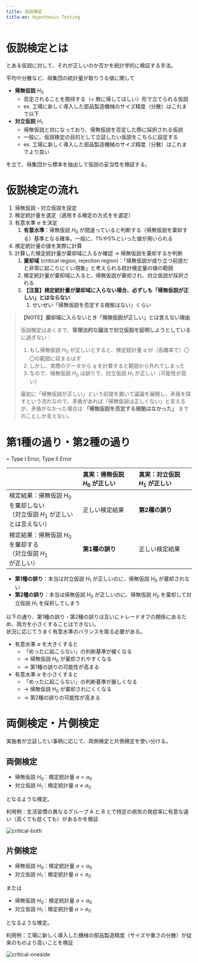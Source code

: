 ```yaml
---
title: 仮説検定
title-en: Hypothesis Testing
---
```


# 仮説検定とは

とある仮説に対して、それが正しいのか否かを統計学的に検証する手法。

平均や分散など、母集団の統計量が取りうる値に関して

- **帰無仮説** $H_0$
	- 否定されることを期待する（= 無に帰してほしい）形で立てられる仮説
	- ex. 工場に新しく導入した部品製造機械のサイズ精度（分散）はこれまで以下
- **対立仮説** $H_1$
	- 帰無仮説と対になっており、帰無仮説を否定した際に採択される仮説
	- 一般に、仮説検定の目的として立証したい仮説をこちらに設定する
	- ex. 工場に新しく導入した部品製造機械のサイズ精度（分散）はこれまでより良い

を立て、母集団から標本を抽出して仮説の妥当性を検証する。


# 仮説検定の流れ

1. 帰無仮説・対立仮説を設定
2. 検定統計量を選定（適用する検定の方式をを選定）
3. 有意水準 $\alpha$ を決定
	1. **有意水準**：帰無仮説 $H_0$ が間違っていると判断する（帰無仮説を棄却する）基準となる確率。一般に、1%や5%といった値が用いられる
4. 検定統計量の値を実際に計算
5. 計算した検定統計量が棄却域に入るか確認 → 帰無仮説を棄却するか判断
	1. **棄却域** (critical region, rejection region)：「帰無仮説が成り立つ前提だと非常に起こりにくい現象」と考えられる統計検定量の値の範囲
	2. 検定統計量が棄却域に入ると、帰無仮説が棄却され、対立仮説が採択される
	3. **【注意】検定統計量が棄却域に入らない場合、必ずしも「帰無仮説が正しい」とはならない**
		1. せいぜい「帰無仮説を否定する根拠はない」くらい


> **【NOTE】棄却域に入らないとき「帰無仮説が正しい」とは言えない理由**
> 
> 仮説検定はあくまで、**背理法的な論法で対立仮説を証明しようとしている** に過ぎない：
> 1. もし帰無仮説 $H_0$ が正しいとすると、検定統計量 $q$ が（高確率で）〇〇の範囲に収まるはず
> 2. しかし、実際のデータから $q$ を計算すると範囲から外れてしまった
> 3. なので、帰無仮説 $H_0$ は誤りで、対立仮説 $H_1$ が正しい（可能性が高い）
> 
> 最初に「帰無仮説が正しい」という前提を置いて議論を展開し、矛盾を探すという流れなので、矛盾があれば「帰無仮説は正しくない」と言えるが、矛盾がなかった場合は **「帰無仮説を否定する根拠はなかった」** までのことしか言えない。


# 第1種の過り・第2種の過り

= Type I Error, Type II Error

|  | 真実：帰無仮説 $H_0$ が正しい | 真実：対立仮説 $H_1$ が正しい |
| :-- | :-- | :-- |
| 検定結果：帰無仮説 $H_0$ を棄却しない<br>（対立仮説 $H_1$ が正しいとは言えない） | 正しい検定結果 | **第2種の誤り** |
| 検定結果：帰無仮説 $H_0$ を棄却する<br>（対立仮説 $H_1$ が正しい） | **第1種の誤り** | 正しい検定結果 |

- **第1種の誤り**：本当は対立仮説 $H_1$ が正しいのに、帰無仮説 $H_0$ が棄却されない
- **第2種の誤り**：本当は帰無仮説 $H_0$ が正しいのに、帰無仮説 $H_0$ を棄却して対立仮説 $H_1$ を採択してしまう

以下の通り、第1種の誤り・第2種の誤りは互いにトレードオフの関係にあるため、両方を小さくすることはできない。  
状況に応じてうまく有意水準のバランスを取る必要がある。

- 有意水準 $\alpha$ を大きくすると
	- 「めったに起こらない」の判断基準が緩くなる
	- → 帰無仮説 $H_0$ が棄却されやすくなる
	- → 第1種の誤りの可能性が高まる
- 有意水準 $\alpha$ を小さくすると
	- 「めったに起こらない」の判断基準が厳しくなる
	- → 帰無仮説 $H_0$ が棄却されにくくなる
	- → 第2種の誤りの可能性が高まる


# 両側検定・片側検定

実施者が立証したい事柄に応じて、両側検定と片側検定を使い分ける。

## 両側検定

- 帰無仮説 $H_0$：検定統計量 $a = a_0$
- 対立仮説 $H_1$：検定統計量 $a \ne a_0$

となるような検定。

利用例：生活習慣の異なるグループ A と B とで特定の病気の発症率に有意な違い（高くても低くても）があるかを検証

![critical-both](https://user-images.githubusercontent.com/13412823/218232585-94042165-7d9b-4f5f-99d0-c1d9895102ac.png)

## 片側検定

- 帰無仮説 $H_0$：検定統計量 $a = a_0$
- 対立仮説 $H_1$：検定統計量 $a \lt a_0$

または

- 帰無仮説 $H_0$：検定統計量 $a = a_0$
- 対立仮説 $H_1$：検定統計量 $a \gt a_0$

となるような検定。

利用例：工場に新しく導入した機械の部品製造精度（サイズや重さの分散）が従来のものより高いことを検証

![critical-oneside](https://user-images.githubusercontent.com/13412823/218232588-53336d91-e74c-4fc4-958e-f1f31aa7677e.png)

